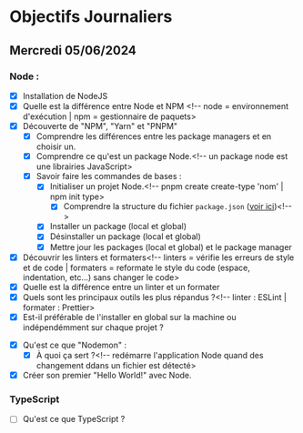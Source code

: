 # Objectifs Journaliers

## Mercredi 05/06/2024

### Node :

- [X] Installation de NodeJS
- [X] Quelle est la différence entre Node et NPM <!-- node = environnement d'exécution | npm = gestionnaire de paquets>
- [X] Découverte de "NPM", "Yarn" et "PNPM"
  - [X] Comprendre les différences entre les package managers et en choisir un.
  - [X] Comprendre ce qu'est un package Node.<!-- un package node est une librairies JavaScript>
  - [X] Savoir faire les commandes de bases :
    - [X] Initialiser un projet Node.<!-- pnpm create create-type 'nom' | npm init type>
      - [X] Comprendre la structure du fichier `package.json` ([voir ici](https://docs.npmjs.com/cli/v10/configuring-npm/package-json))<!-- >
    - [X] Installer un package (local et global)
    - [X] Désinstaller un package (local et global)
    - [X] Mettre jour les packages (local et global) et le package manager
- [X] Découvrir les linters et formaters<!-- linters = vérifie les erreurs de style et de code | formaters = reformate le style du code (espace, indentation, etc...) sans changer le code>
- [X] Quelle est la différence entre un linter et un formater
- [X] Quels sont les principaux outils les plus répandus ?<!-- linter : ESLint | formater : Prettier>
- [X] Est-il préférable de l'installer en global sur la machine ou indépendémment sur chaque projet ?
<!--Il faut mieux l'installer en global car cela représente une base pour tout projet-->
- [X] Qu'est ce que "Nodemon" :
  - [X] À quoi ça sert ?<!-- redémarre l'application Node quand des changement ddans un fichier est détecté>
- [X] Créer son premier "Hello World!" avec Node.

### TypeScript

- [ ] Qu'est ce que TypeScript ?